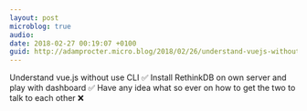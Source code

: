 ```yaml
---
layout: post
microblog: true
audio: 
date: 2018-02-27 00:19:07 +0100
guid: http://adamprocter.micro.blog/2018/02/26/understand-vuejs-without.html
---
```

Understand vue.js without use CLI ✅
Install RethinkDB on own server and play with dashboard ✅
Have any idea what so ever on how to get the two to talk to each other ❌
